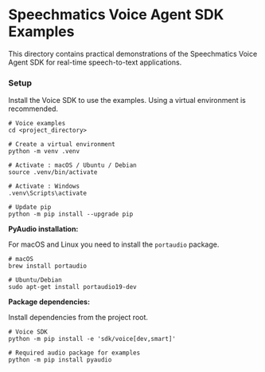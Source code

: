 # Speechmatics Voice Agent SDK Examples

This directory contains practical demonstrations of the Speechmatics Voice Agent SDK for real-time speech-to-text applications.

### Setup

Install the Voice SDK to use the examples. Using a virtual environment is recommended.

```shell
# Voice examples
cd <project_directory>

# Create a virtual environment
python -m venv .venv

# Activate : macOS / Ubuntu / Debian
source .venv/bin/activate

# Activate : Windows
.venv\Scripts\activate

# Update pip
python -m pip install --upgrade pip
```

**PyAudio installation:**

For macOS and Linux you need to install the `portaudio` package.

```shell
# macOS
brew install portaudio

# Ubuntu/Debian
sudo apt-get install portaudio19-dev
```

**Package dependencies:**

Install dependencies from the project root.

```shell
# Voice SDK
python -m pip install -e 'sdk/voice[dev,smart]'

# Required audio package for examples
python -m pip install pyaudio
```

